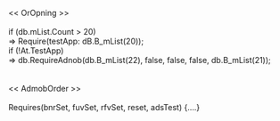 << OrOpning >>
<br>
<br>if (db.mList.Count > 20)
<br>=> Require(testApp: dB.B_mList(20));
<br>if (!At.TestApp)
<br>=> db.RequireAdnob(db.B_mList(22), false, false, false, db.B_mList(21));
<br>
<br>
<br><< AdmobOrder >>
<br>
<br>Requires(bnrSet, fuvSet, rfvSet, reset, adsTest) {....}
